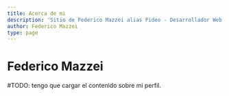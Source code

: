 ```yaml
---
title: Acerca de mi
description: 'Sitio de Federico Mazzei alias Fideo - Desarrollador Web'
author: Federico Mazzei
type: page
---
```


# Federico Mazzei

#TODO: tengo que cargar el contenido sobre mi perfil.